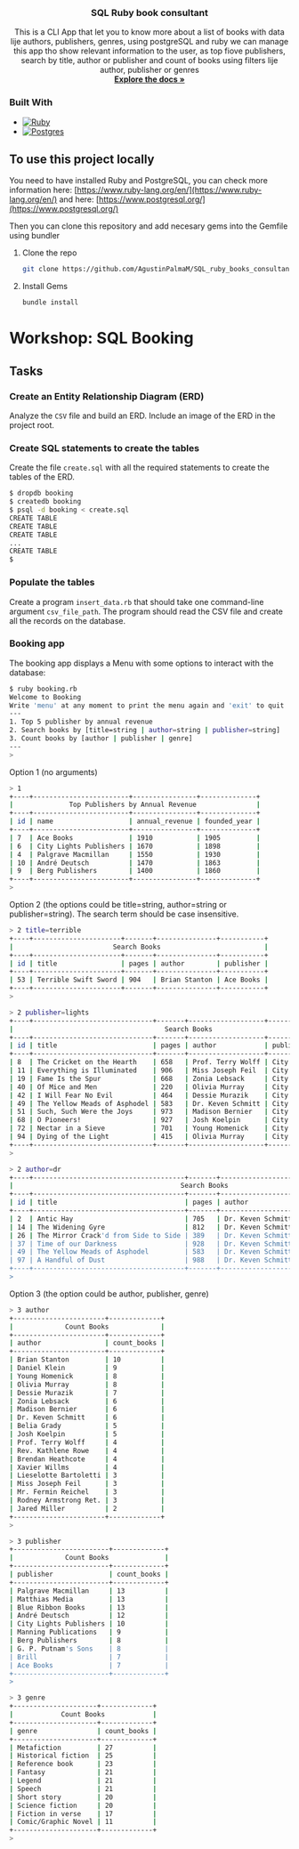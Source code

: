 <a name="readme-top"></a>

<br />
<div align="center">
  <h3 align="center">SQL Ruby book consultant</h3>

  <p align="center">
    This is a CLI App that let you to know more about a list of books with data lije authors, publishers, genres, using postgreSQL and ruby we can manage this app tho show relevant information to the user, as top fiove publishers, search by title, author or publisher and count of books using filters lije author, publisher or genres
    <br />
    <a href="https://github.com/AgustinPalmaM/SQL_ruby_books_consultant.git"><strong>Explore the docs »</strong></a>
  </p>
</div>

### Built With

* [![Ruby][Ruby]][Ruby-url]
* [![Postgres][Postgres]][Postgres-url]

## To use this project locally

You need to have installed Ruby and PostgreSQL, you can check more information here: [https://www.ruby-lang.org/en/](https://www.ruby-lang.org/en/) and here: [https://www.postgresql.org/](https://www.postgresql.org/)


Then you can clone this repository and add necesary gems into the Gemfile using bundler

1. Clone the repo
   ```sh
   git clone https://github.com/AgustinPalmaM/SQL_ruby_books_consultant.git
   ```
2. Install Gems
   ```sh
   bundle install
   ```

# Workshop: SQL Booking

## Tasks

### Create an Entity Relationship Diagram (ERD)

Analyze the `CSV` file and build an ERD. Include an image of the ERD in the
project root.

### Create SQL statements to create the tables

Create the file `create.sql` with all the required statements to create the
tables of the ERD.

```bash
$ dropdb booking
$ createdb booking
$ psql -d booking < create.sql
CREATE TABLE
CREATE TABLE
CREATE TABLE
...
CREATE TABLE
$ 
```

### Populate the tables

Create a program `insert_data.rb` that should take one command-line argument
`csv_file_path`. The program should read the CSV file and create all the records
on the database.

### Booking app

The booking app displays a Menu with some options to interact with the database:

```bash
$ ruby booking.rb
Welcome to Booking
Write 'menu' at any moment to print the menu again and 'exit' to quit
---
1. Top 5 publisher by annual revenue
2. Search books by [title=string | author=string | publisher=string]
3. Count books by [author | publisher | genre]
---
>
```

Option 1 (no arguments)

```bash
> 1
+----+------------------------+----------------+--------------+
|              Top Publishers by Annual Revenue               |
+----+------------------------+----------------+--------------+
| id | name                   | annual_revenue | founded_year |
+----+------------------------+----------------+--------------+
| 7  | Ace Books              | 1910           | 1905         |
| 6  | City Lights Publishers | 1670           | 1898         |
| 4  | Palgrave Macmillan     | 1550           | 1930         |
| 10 | André Deutsch          | 1470           | 1863         |
| 9  | Berg Publishers        | 1400           | 1860         |
+----+------------------------+----------------+--------------+
>
```

Option 2 (the options could be title=string, author=string or publisher=string).
The search term should be case insensitive.

```bash
> 2 title=terrible
+----+----------------------+-------+---------------+-----------+
|                         Search Books                          |
+----+----------------------+-------+---------------+-----------+
| id | title                | pages | author        | publisher |
+----+----------------------+-------+---------------+-----------+
| 53 | Terrible Swift Sword | 904   | Brian Stanton | Ace Books |
+----+----------------------+-------+---------------+-----------+
>
```

```bash
> 2 publisher=lights
+----+------------------------------+-------+-------------------+------------------------+
|                                      Search Books                                      |
+----+------------------------------+-------+-------------------+------------------------+
| id | title                        | pages | author            | publisher              |
+----+------------------------------+-------+-------------------+------------------------+
| 8  | The Cricket on the Hearth    | 658   | Prof. Terry Wolff | City Lights Publishers |
| 11 | Everything is Illuminated    | 906   | Miss Joseph Feil  | City Lights Publishers |
| 19 | Fame Is the Spur             | 668   | Zonia Lebsack     | City Lights Publishers |
| 40 | Of Mice and Men              | 220   | Olivia Murray     | City Lights Publishers |
| 42 | I Will Fear No Evil          | 464   | Dessie Murazik    | City Lights Publishers |
| 49 | The Yellow Meads of Asphodel | 583   | Dr. Keven Schmitt | City Lights Publishers |
| 51 | Such, Such Were the Joys     | 973   | Madison Bernier   | City Lights Publishers |
| 68 | O Pioneers!                  | 927   | Josh Koelpin      | City Lights Publishers |
| 72 | Nectar in a Sieve            | 701   | Young Homenick    | City Lights Publishers |
| 94 | Dying of the Light           | 415   | Olivia Murray     | City Lights Publishers |
+----+------------------------------+-------+-------------------+------------------------+
>
```

```bash
> 2 author=dr
+----+--------------------------------------+-------+-------------------+------------------------+
|                                          Search Books                                          |
+----+--------------------------------------+-------+-------------------+------------------------+
| id | title                                | pages | author            | publisher              |
+----+--------------------------------------+-------+-------------------+------------------------+
| 2  | Antic Hay                            | 705   | Dr. Keven Schmitt | Matthias Media         |
| 14 | The Widening Gyre                    | 812   | Dr. Keven Schmitt | Brill                  |
| 26 | The Mirror Crack'd from Side to Side | 389   | Dr. Keven Schmitt | Manning Publications   |
| 37 | Time of our Darkness                 | 928   | Dr. Keven Schmitt | Brill                  |
| 49 | The Yellow Meads of Asphodel         | 583   | Dr. Keven Schmitt | City Lights Publishers |
| 97 | A Handful of Dust                    | 988   | Dr. Keven Schmitt | Palgrave Macmillan     |
+----+--------------------------------------+-------+-------------------+------------------------+
>
```

Option 3 (the option could be author, publisher, genre)

```bash
> 3 author
+-----------------------+-------------+
|             Count Books             |
+-----------------------+-------------+
| author                | count_books |
+-----------------------+-------------+
| Brian Stanton         | 10          |
| Daniel Klein          | 9           |
| Young Homenick        | 8           |
| Olivia Murray         | 8           |
| Dessie Murazik        | 7           |
| Zonia Lebsack         | 6           |
| Madison Bernier       | 6           |
| Dr. Keven Schmitt     | 6           |
| Belia Grady           | 5           |
| Josh Koelpin          | 5           |
| Prof. Terry Wolff     | 4           |
| Rev. Kathlene Rowe    | 4           |
| Brendan Heathcote     | 4           |
| Xavier Willms         | 4           |
| Lieselotte Bartoletti | 3           |
| Miss Joseph Feil      | 3           |
| Mr. Fermin Reichel    | 3           |
| Rodney Armstrong Ret. | 3           |
| Jared Miller          | 2           |
+-----------------------+-------------+
>
```

```bash
> 3 publisher
+------------------------+-------------+
|             Count Books              |
+------------------------+-------------+
| publisher              | count_books |
+------------------------+-------------+
| Palgrave Macmillan     | 13          |
| Matthias Media         | 13          |
| Blue Ribbon Books      | 13          |
| André Deutsch          | 12          |
| City Lights Publishers | 10          |
| Manning Publications   | 9           |
| Berg Publishers        | 8           |
| G. P. Putnam's Sons    | 8           |
| Brill                  | 7           |
| Ace Books              | 7           |
+------------------------+-------------+
>
```

```bash
> 3 genre
+---------------------+-------------+
|            Count Books            |
+---------------------+-------------+
| genre               | count_books |
+---------------------+-------------+
| Metafiction         | 27          |
| Historical fiction  | 25          |
| Reference book      | 23          |
| Fantasy             | 21          |
| Legend              | 21          |
| Speech              | 21          |
| Short story         | 20          |
| Science fiction     | 20          |
| Fiction in verse    | 17          |
| Comic/Graphic Novel | 11          |
+---------------------+-------------+
>
```

[Ruby]: https://img.shields.io/badge/Ruby-CC342D?style=for-the-badge&logo=ruby&logoColor=white%22
[Ruby-url]: https://www.ruby-lang.org/en/ 
[Postgres]: https://img.shields.io/badge/PostgreSQL-316192?style=for-the-badge&logo=postgresql&logoColor=white
[Postgres-url]: https://www.postgresql.org/